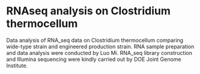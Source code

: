 # RNAseq analysis on Clostridium thermocellum
Data analysis of RNA_seq data on Clostridium thermocellum comparing wide-type strain and engineered production strain.
RNA sample preparation and data analysis were conducted by Luo Mi. 
RNA_seq library construction and Illumina sequencing were kindly carried out by DOE Joint Genome Institute.
